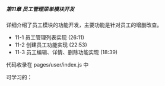 ##### 第11章 员工管理菜单模块开发

详细介绍了员工模块的功能开发，主要功能是针对员工的增删改查。

-  11-1 员工管理列表实现 (26:11)
-  11-2 创建员工功能实现 (22:53)
-  11-3 员工编辑、详情、删除功能实现 (18:39)



代码收录在  pages/user/index.js 中

可学习的：

